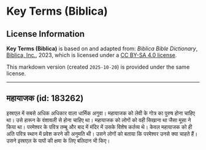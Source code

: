 # Key Terms (Biblica)

## License Information

**Key Terms (Biblica)** is based on and adapted from: _Biblica Bible Dictionary_, [Biblica, Inc.](https://www.biblica.com/), 2023, which is licensed under a [CC BY-SA 4.0 license](https://creativecommons.org/licenses/by-sa/4.0/legalcode.en).

This markdown version (created `2025-10-20`) is provided under the same license.



--------------------------------

## महायाजक (id: 183262)

इस्राएल में सबसे अधिक अधिकार वाला धार्मिक अगुवा। महायाजक को लेवी के गोत्र का पुरुष होना चाहिए था। उसे हारून के वंशावली से होना चाहिए था। महायाजक को लोगों को वही सिखाना था जैसा मूसा ने किया था। परमेश्वर के पवित्र तम्बू और बाद में मंदिर में उसके विशेष कर्तव्य थे। केवल महायाजक को ही अति पवित्र स्थान में प्रवेश करने की अनुमति थी। उसने लोगों को बताया कि परमेश्वर उनसे क्या चाहते हैं। उसने इस्राएल के पापों की क्षमा के लिए बलिदान भी किए।


